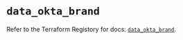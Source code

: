 # `data_okta_brand`

Refer to the Terraform Registory for docs: [`data_okta_brand`](https://registry.terraform.io/providers/okta/okta/4.0.0/docs/data-sources/brand).
